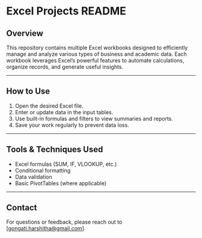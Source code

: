 # Excel Projects README

## Overview  
This repository contains multiple Excel workbooks designed to efficiently manage and analyze various types of business and academic data. Each workbook leverages Excel’s powerful features to automate calculations, organize records, and generate useful insights.

---

## How to Use  
1. Open the desired Excel file.  
2. Enter or update data in the input tables.  
3. Use built-in formulas and filters to view summaries and reports.  
4. Save your work regularly to prevent data loss.  

---

## Tools & Techniques Used  
- Excel formulas (SUM, IF, VLOOKUP, etc.)  
- Conditional formatting  
- Data validation  
- Basic PivotTables (where applicable)  

---

## Contact  
For questions or feedback, please reach out to [gongati.harshitha@gmail.com].
